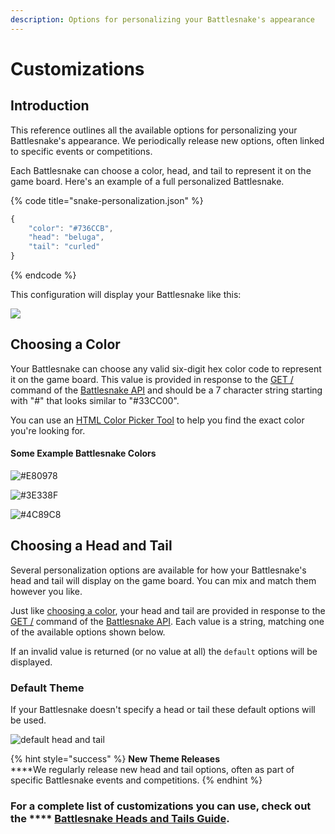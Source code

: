 ```yaml
---
description: Options for personalizing your Battlesnake's appearance
---
```


# Customizations

## Introduction

This reference outlines all the available options for personalizing your Battlesnake's appearance. We periodically release new options, often linked to specific events or competitions.

Each Battlesnake can choose a color, head, and tail to represent it on the game board. Here's an example of a full personalized Battlesnake.

{% code title="snake-personalization.json" %}
```javascript
{
	"color": "#736CCB",
	"head": "beluga",
	"tail": "curled"
}
```
{% endcode %}

This configuration will display your Battlesnake like this:

![](../.gitbook/assets/samplesnake.png)

## Choosing a Color

Your Battlesnake can choose any valid six-digit hex color code to represent it on the game board. This value is provided in response to the [GET /](api/#undefined) command of the [Battlesnake API](api/) and should be a 7 character string starting with "#" that looks similar to "#33CC00".

You can use an [HTML Color Picker Tool](https://www.w3schools.com/colors/colors\_picker.asp) to help you find the exact color you're looking for.

#### **Some Example Battlesnake Colors**

![#E80978](../.gitbook/assets/screenshot-2020-05-13-09.19.33.png)

![#3E338F](../.gitbook/assets/screenshot-2020-05-13-09.19.58.png)

![#4C89C8](../.gitbook/assets/screenshot-2020-05-13-09.20.29.png)

## Choosing a Head and Tail

Several personalization options are available for how your Battlesnake's head and tail will display on the game board. You can mix and match them however you like.

Just like [choosing a color](personalization.md#color), your head and tail are provided in response to the [GET /](api/#undefined) command of the [Battlesnake API](api/). Each value is a string, matching one of the available options shown below.

If an invalid value is returned (or no value at all) the `default` options will be displayed.

### **Default Theme**

If your Battlesnake doesn't specify a head or tail these default options will be used.

![default head and tail](../.gitbook/assets/defaultsnake.png)

{% hint style="success" %}
**New Theme Releases**\
****We regularly release new head and tail options, often as part of specific Battlesnake events and competitions.
{% endhint %}

### For a complete list of customizations you can use, check out the **** [**Battlesnake Heads and Tails Guide**](https://play.battlesnake.com/references/customizations/).
